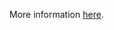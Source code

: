 More information [here](https://docs.prismacloud.io/en/enterprise-edition/policy-reference/azure-policies/azure-logging-policies/ensure-the-storage-container-storing-the-activity-logs-is-not-publicly-accessible).

